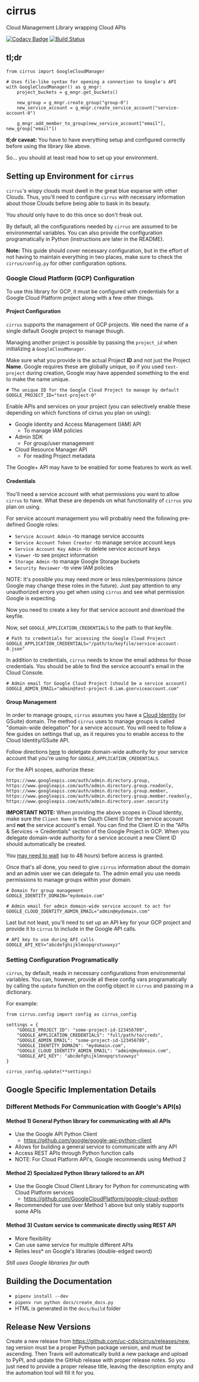 # cirrus
Cloud Management Library wrapping Cloud APIs

[![Codacy Badge](https://api.codacy.com/project/badge/Grade/b7d0fdf888b24d9aa2b945106bc4440b)](https://www.codacy.com/app/Avantol13/cirrus?utm_source=github.com&utm_medium=referral&utm_content=uc-cdis/cirrus&utm_campaign=badger)
[![Build Status](https://travis-ci.org/uc-cdis/cirrus.svg?branch=master)](https://travis-ci.org/uc-cdis/cirrus)

## tl;dr

```
from cirrus import GoogleCloudManager

# Uses file-like syntax for opening a connection to Google's API
with GoogleCloudManager() as g_mngr:
    project_buckets = g_mngr.get_buckets()

    new_group = g_mngr.create_group("group-0")
    new_service_account = g_mngr.create_service_account("service-account-0")

    g_mngr.add_member_to_group(new_service_account["email"], new_group["email"])
```

**tl;dr caveat:** You have to have everything setup and configured correctly before
using the library like above.

So... you should at least read how to set up your environment.

## Setting up Environment for `cirrus`
`cirrus`'s wispy clouds must dwell in the great blue expanse with other Clouds.
Thus, you'll need to configure `cirrus` with necessary information about those Clouds
before being able to bask in its beauty.

You *should* only have to do this once so don't freak out.

By default, all the configurations needed by `cirrus` are assumed to be environmental
variables. You can also provide the configuration programatically in Python (instructions are later in the README).

**Note:** This guide should cover necessary configuration,
but in the effort of not having to maintain everything in two places,
make sure to check the `cirrus/config.py` for other configuration options.

### Google Cloud Platform (GCP) Configuration
To use this library for GCP, it must be configured with credentials for a
Google Cloud Platform project along with a few other things.

#### Project Configuration
`cirrus` supports the management of GCP projects. We need the name of a single default Google project to manage though.

Managing another project is possible by passing the `project_id` when initializing a `GoogleCloudManager`.

Make sure what you provide is the actual Project **ID** and not just the Project **Name**. Google requires these are globally unique, so if you used `test-project` during creation, Google may have appended something to the end to make the name unique.

```
# The unique ID for the Google Cloud Project to manage by default
GOOGLE_PROJECT_ID="test-project-0"
```

Enable APIs and services on your project (you can selectively enable these depending on which functions of cirrus you plan on using):
- Google Identity and Access Management (IAM) API
    - To manage IAM policies
- Admin SDK
    - For group/user management
- Cloud Resource Manager API
    - For reading Project metadata

The Google+ API may have to be enabled for some features to work as well.

#### Credentials
You'll need a service account with what permissions you want to allow `cirrus` to have. What these are depends on what functionality of `cirrus` you plan on using.

For service account management you will probably need the following pre-defined Google roles:
- `Service Account Admin` -to manage service accounts
- `Service Account Token Creator` -to manage service account keys
- `Service Account Key Admin` -to delete service account keys
- `Viewer` -to see project information
- `Storage Admin` -to manage Google Storage buckets
- `Security Reviewer` -to view IAM policies

NOTE: It's possible you may need more or less roles/permissions (since Google may change these roles in the future). Just pay attention to any unauthorized errors you get when using `cirrus` and see what permission Google is expecting.

Now you need to create a key for that service account and download the keyfile.

Now, set `GOOGLE_APPLICATION_CREDENTIALS` to the path to that keyfile.

```
# Path to credentials for accessing the Google Cloud Project
GOOGLE_APPLICATION_CREDENTIALS="/path/to/keyfile/service-account-0.json"
```

In addition to credentials, `cirrus` needs to know the email address for
those credentials. You should be able to find the service account's email
in the Cloud Console.
```
# Admin email for Google Cloud Project (should be a service account)
GOOGLE_ADMIN_EMAIL="admin@test-project-0.iam.gserviceaccount.com"
```

#### Group Management
In order to manage groups, `cirrus` assumes you have a [Cloud Identity](https://www.google.com/a/signup/?enterprise_product=IDENTITY_GCP#0)
(or GSuite) domain. The method `cirrus` uses to manage groups is called
"domain-wide delegation" for a service account. You will need to follow
a few guides on settings that up, as it requires you to enable access to the
Cloud Identity/GSuite API.

Follow directions [here](https://developers.google.com/identity/protocols/OAuth2ServiceAccount#delegatingauthority)
to deletgate domain-wide authority for your service account that you're using
for `GOOGLE_APPLICATION_CREDENTIALS`.

For the API scopes, authorize these:
```
https://www.googleapis.com/auth/admin.directory.group,
https://www.googleapis.com/auth/admin.directory.group.readonly,
https://www.googleapis.com/auth/admin.directory.group.member,
https://www.googleapis.com/auth/admin.directory.group.member.readonly,
https://www.googleapis.com/auth/admin.directory.user.security
```

**IMPORTANT NOTE:** When providing the above scopes in Cloud Identity, make sure the `Client Name` is the Oauth Client ID for the service account and **not** the service account's email. You can find the Client ID in the "APIs & Services -> Credentials" section of the Google Project in GCP. When you delegate domain-wide authority for a service account a new Client ID should automatically be created.

You [may need to wait](https://groups.google.com/forum/#!topic/google-apps-manager/tY_2mW5NLBk) (up to 48 hours) before access is granted.

Once that's all done, you need to give `cirrus` information about the domain
and an admin user we can delegate to. The admin email you use needs
permissions to manage groups within your domain.
```
# Domain for group management
GOOGLE_IDENTITY_DOMAIN="mydomain.com"

# Admin email for admin domain-wide service account to act for
GOOGLE_CLOUD_IDENTITY_ADMIN_EMAIL="admin@mydomain.com"
```

Last but not least, you'll need to set up an API key for your GCP project and
provide it to `cirrus` to include in the Google API calls.
```
# API key to use during API calls
GOOGLE_API_KEY="abcdefghijklmnopqrstuvwxyz"
```

### Setting Configuration Programatically
`cirrus`, by default, reads in necessary configurations from environmental variables. You can, however, provide all these config vars programatically by calling the `update` function on the config object in `cirrus` and passing in a dictionary.

For example:
```
from cirrus.config import config as cirrus_config

settings = {
    "GOOGLE_PROJECT_ID": "some-project-id-123456789",
    "GOOGLE_APPLICATION_CREDENTIALS": "full/path/to/creds",
    "GOOGLE_ADMIN_EMAIL": "some-project-id-123456789",
    "GOOGLE_IDENTITY_DOMAIN": "mydomain.com",
    "GOOGLE_CLOUD_IDENTITY_ADMIN_EMAIL": "admin@mydomain.com",
    "GOOGLE_API_KEY": "abcdefghijklmnopqrstuvwxyz"
}

cirrus_config.update(**settings)
```

## Google Specific Implementation Details

### Different Methods For Communication with Google's API(s)

#### Method 1) General Python library for communicating with all APIs

- Use the Google API Python Client
    - https://github.com/google/google-api-python-client
- Allows for building a general service to communicate with any API
- Access REST APIs through Python function calls
- NOTE: For Cloud Platform API's, Google recommends using Method 2

#### Method 2) Specialized Python library tailored to an API

- Use the Google Cloud Client Library for Python for communicating with Cloud Platform services
    - https://github.com/GoogleCloudPlatform/google-cloud-python
- Recommended for use over Method 1 above but only stably supports some APIs

#### Method 3) Custom service to communicate directly using REST API

- More flexibility
- Can use same service for multiple different APIs
- Relies less* on Google's libraries (double-edged sword)

*Still uses Google libraries for auth*

## Building the Documentation
- `pipenv install --dev`
- `pipenv run python docs/create_docs.py`
- HTML is generated in the `docs/build` folder

## Release New Versions

Create a new release from https://github.com/uc-cdis/cirrus/releases/new, tag version
must be a proper Python package version, and must be ascending. Then Travis will
automatically build a new package and upload to PyPI, and update the GitHub release with
proper release notes. So you just need to provide a proper release title, leaving the
description empty and the automation tool will fill it for you.

